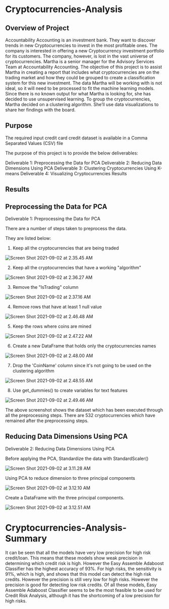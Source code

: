 #   Cryptocurrencies-Analysis

## Overview of Project
Accountability Accounting is an investment bank. They want to discover trends in new Cryptocurrencies to invest in the most profitable ones.
The company is interested in offering a new Cryptocurrency investment portfolio for its customers. The company, however, is lost in the vast universe of cryptocurrencies. 
Martha is a senior manager for the Advisory Services Team at Accountability Accounting. The objective of this project is to assist Martha in creating a report that includes what cryptocurrencies are on the trading market and how they could be grouped to create a classification system for this new investment.
The data Martha will be working with is not ideal, so it will need to be processed to fit the machine learning models. Since there is no known output for what Martha is looking for, she has decided to use unsupervised learning. To group the cryptocurrencies, Martha decided on a clustering algorithm. She’ll use data visualizations to share her findings with the board.

## Purpose

The required input credit card credit dataset is available in a Comma Separated Values (CSV) file

The purpose of this project is to provide the below deliverables:

Deliverable 1: Preprocessing the Data for PCA
Deliverable 2: Reducing Data Dimensions Using PCA
Deliverable 3: Clustering Cryptocurrencies Using K-means
Deliverable 4: Visualizing Cryptocurrencies Results

## Results

## Preprocessing the Data for PCA

Deliverable 1: Preprocessing the Data for PCA

There are a number of steps taken to preprocess the data.

They are listed below:

1. Keep all the cryptocurrencies that are being traded

![Screen Shot 2021-09-02 at 2.35.45 AM](https://i.imgur.com/1LhNlud.png)


2. Keep all the cryptocurrencies that have a working "algorithm"

![Screen Shot 2021-09-02 at 2.36.27 AM](https://i.imgur.com/dVPgXwx.png)


3. Remove the "IsTrading" column

![Screen Shot 2021-09-02 at 2.37.16 AM](https://i.imgur.com/7ppuwso.png)


4. Remove rows that have at least 1 null value

![Screen Shot 2021-09-02 at 2.46.48 AM](https://i.imgur.com/ZovD3lH.png)


5. Keep the rows where coins are mined

![Screen Shot 2021-09-02 at 2.47.22 AM](https://i.imgur.com/XzETBor.png)


6. Create a new DataFrame that holds only the cryptocurrencies names

![Screen Shot 2021-09-02 at 2.48.00 AM](https://i.imgur.com/q2c3CS9.png)


7. Drop the 'CoinName' column since it's not going to be used on the clustering algorithm

![Screen Shot 2021-09-02 at 2.48.55 AM](https://i.imgur.com/9BBUmQR.png)


8. Use get_dummies() to create variables for text features


![Screen Shot 2021-09-02 at 2.49.46 AM](https://i.imgur.com/GG2Fl9B.png)

The above screenshot shows the dataset which has been executed through all the preprocessing steps.
There are 532 cryptocurrencies which have remained after the preprocessing steps.


## Reducing Data Dimensions Using PCA

Deliverable 2: Reducing Data Dimensions Using PCA

Before applying the PCA, Standardize the data with StandardScaler()

![Screen Shot 2021-09-02 at 3.11.28 AM](https://i.imgur.com/yYfmS1W.png)


Using PCA to reduce dimension to three principal components

![Screen Shot 2021-09-02 at 3.12.10 AM](https://i.imgur.com/vDB5ZbM.png)

Create a DataFrame with the three principal components.

![Screen Shot 2021-09-02 at 3.12.51 AM](https://i.imgur.com/ts50Uyd.png)






#   Cryptocurrencies-Analysis-Summary

It can be seen that all the models have very low precision for high risk credit/loan. This means that these models show weak precision in determining which credit risk is high. 
However the Easy Assemble Adaboost Classifier has the highest accuracy of 93%. For high risks, the sensitivity is 91%, which is high, and shows that this model can detect the high risk credits. However the precision is still very low for high risks. However the precision is good for detecting low risk credits.
Of all these models, Easy Assemble Adaboost Classifier seems to be the most feasible to be used for Credit Risk Analysis, although it has the shortcoming of a low precision for high risks.






